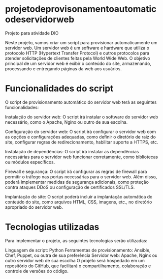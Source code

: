 # projetodeprovisonamentoautomaticodeservidorweb
Projeto para atividade DIO

Neste projeto, vamos criar um script para provisionar automaticamente um servidor web. Um servidor web é um software e hardware que utiliza o protocolo HTTP (Hypertext Transfer Protocol) e outros protocolos para atender solicitações de clientes feitas pela World Wide Web. O objetivo principal de um servidor web é exibir o conteúdo do site, armazenando, processando e entregando páginas da web aos usuários.

# Funcionalidades do script

O script de provisionamento automático do servidor web terá as seguintes funcionalidades:

Instalação do servidor web: O script irá instalar o software do servidor web necessário, como o Apache, Nginx ou outro de sua escolha.

Configuração do servidor web: O script irá configurar o servidor web com as opções e configurações adequadas, como definir o diretório de raiz do site, configurar regras de redirecionamento, habilitar suporte a HTTPS, etc.

Instalação de dependências: O script irá instalar as dependências necessárias para o servidor web funcionar corretamente, como bibliotecas ou módulos específicos.

Firewall e segurança: O script irá configurar as regras de firewall para permitir o tráfego nas portas necessárias para o servidor web. Além disso, poderá implementar medidas de segurança adicionais, como proteção contra ataques DDoS ou configuração de certificados SSL/TLS.

Implantação do site: O script poderá incluir a implantação automática do conteúdo do site, como arquivos HTML, CSS, imagens, etc., no diretório apropriado do servidor web.


# Tecnologias utilizadas

Para implementar o projeto, as seguintes tecnologias serão utilizadas:

Linguagem de script: Python
Ferramentas de provisionamento: Ansible, Chef, Puppet, ou outra de sua preferência
Servidor web: Apache, Nginx ou outro servidor web de sua escolha
O projeto será hospedado em um repositório do GitHub, que facilitará o compartilhamento, colaboração e controle de versões do código.

